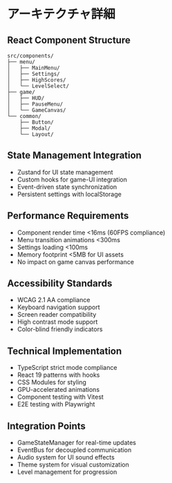 # アーキテクチャ詳細

## React Component Structure
```
src/components/
├── menu/
│   ├── MainMenu/
│   ├── Settings/
│   ├── HighScores/
│   └── LevelSelect/
├── game/
│   ├── HUD/
│   ├── PauseMenu/
│   └── GameCanvas/
└── common/
    ├── Button/
    ├── Modal/
    └── Layout/
```

## State Management Integration
- Zustand for UI state management
- Custom hooks for game-UI integration
- Event-driven state synchronization
- Persistent settings with localStorage

## Performance Requirements
- Component render time <16ms (60FPS compliance)  
- Menu transition animations <300ms
- Settings loading <100ms
- Memory footprint <5MB for UI assets
- No impact on game canvas performance

## Accessibility Standards
- WCAG 2.1 AA compliance
- Keyboard navigation support
- Screen reader compatibility
- High contrast mode support
- Color-blind friendly indicators

## Technical Implementation
- TypeScript strict mode compliance
- React 19 patterns with hooks
- CSS Modules for styling
- GPU-accelerated animations
- Component testing with Vitest
- E2E testing with Playwright

## Integration Points
- GameStateManager for real-time updates
- EventBus for decoupled communication
- Audio system for UI sound effects
- Theme system for visual customization
- Level management for progression
